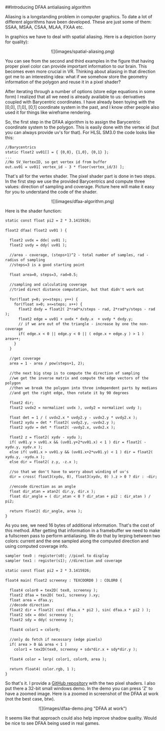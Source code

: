 ##Introducing DFAA antialiasing algorithm

  Aliasing is a longstanding problem in computer graphics. To date a lot of different 
  algorithms have been developed. These are just some of them: SSAA, MSAA, CSAA, MLAA, FXAA etc.
  
  In graphics we have to deal with spatial aliasing. Here is a depiction (sorry for quality):


  <center>![](images/spatial-aliasing.png)</center>


  You can see from the second and third examples in the figure that having proper pixel color 
  can provide important information to our brain. This becomes even more crucial in VR.
  Thinking about aliasing in that direction got me to an interesting idea: what 
  if we somehow store the geometry information of the polygon and reuse it in a pixel shader?

  After iterating through a number of options (store edge equations in some form) I
  realized that all we need is already available to us: derivatives coupled with Barycentric
  coordinates. I have already been toying with the [0,0], [1,0], [0,1] coordinate system 
  in the past, and I know other people also used it for things like wireframe rendering.

  So, the first step in the DFAA algorithm is to assign the Barycentric coordinate system
  to the polygon. This is easily done with the vertex id (but you can always provide uv's for 
  that). For HLSL SM3.0 the code looks like this:


    //Barycentrics
    static float2 uv01[] = { {0,0}, {1,0}, {0,1} };
    ...
    //No SV_VertexID, so get vertex id from buffer
    out.uv01 = uv01[ vertex_id - 3 * floor(vertex_id/3) ];


  That's all for the vertex shader. The pixel shader part is done in two steps. In the first step
  we use the provided Barycentrics and compute three values: direction of sampling and coverage.
  Picture here will make it easy for you to understand the code of the shader.


  <center>![](images/dfaa-algorithm.png)</center>


  Here is the shader function:

    static const float pi2 = 2 * 3.1415926;
    
    float2 dfaa( float2 uv01 ) {
      
      float2 uvdx = ddx( uv01 );
      float2 uvdy = ddy( uv01 );
      
      //area - coverage, (steps+1)^2 - total number of samples, rad - radius of sampling
      //steps=3 is a good starting point
      
      float area=0, steps=3, rad=0.5;
      
      //sampling and calculating coverage
      //tried direct distance computation, but that didn't work out
      
      for(float y=0; y<=steps; y++) {
        for(float x=0; x<=steps; x++) {
          float2 dxdy = float2( 2*rad*x/steps - rad, 2*rad*y/steps - rad );
          float2 edge = uv01 + uvdx * dxdy.x  + uvdy * dxdy.y;
          // if we are out of the triangle - increase by one the non-coverage
          if( edge.x < 0 || edge.y < 0 || ( edge.x + edge.y ) > 1 ) area++;
        }	
      }
      
      //get coverage
      area = 1 - area / pow(steps+1, 2);
      
      //the next big step is to compute the direction of sampling
      //we get the inverse matrix and compute the edge vectors of the polygon
      //then we break the polygon into three independent parts by medians
      //and get the right edge, then rotate it by 90 degrees
      
      float2 dir;
      float2 uvdx2 = normalize( uvdx ), uvdy2 = normalize( uvdy );
      
      float det = 1 / ( uvdx2.x * uvdy2.y - uvdx2.y * uvdy2.x );
      float2 xydu = det * float2( uvdy2.y, -uvdx2.y );
      float2 xydv = det * float2( -uvdy2.x, uvdx2.x );
      
      float2 z = float2( xydv - xydu );
      if( uv01.y > uv01.x && (uv01.y+2*uv01.x) < 1 ) dir = float2( -xydv.y, xydv.x );
      else if( uv01.x > uv01.y && (uv01.x+2*uv01.y) < 1 ) dir = float2( xydu.y, -xydu.x );
      else dir = float2( z.y, -z.x );
      
      //so that we don't have to worry about winding of uv's
      dir = cross( float3(xydu, 0), float3(xydv, 0) ).z > 0 ? dir : -dir;
      
      //encode direction as an angle
      float dir_atan = atan2( dir.y, dir.x );
      float dir_angle = ( dir_atan < 0 ? dir_atan + pi2 : dir_atan ) / pi2;
      
      return float2( dir_angle, area );
    }


  As you see, we need 16 bytes of additional information. That's the cost of this method.
  After getting that information in a framebuffer we need to make a fullscreen pass to perform
  antialiasing. We do that by lerping between two colors: current and the one sampled along 
  the computed direction and using computed coverage info.


    sampler tex0 : register(s0); //pixel to display
    sampler tex1 : register(s1); //direction and coverage
    
    static const float pi2 = 2 * 3.1415926;
    
    float4 main( float2 screenxy : TEXCOORD0 ) : COLOR0 {
    
      float4 color0 = tex2D( tex0, screenxy );
      float2 dfaa = tex2D( tex1, screenxy ).xy;
      float area = dfaa.y;
      //decode direction
      float2 dir = float2( cos( dfaa.x * pi2 ), sin( dfaa.x * pi2 ) );
      float2 sdx = ddx( screenxy );
      float2 sdy = ddy( screenxy );
      
      float4 color1 = color0;
      
      //only do fetch if necessary (edge pixels)
      if( area > 0 && area < 1 ) 
        color1 = tex2D(tex0, screenxy + sdx*dir.x + sdy*dir.y );
      
      float4 color = lerp( color1, color0, area );
      
      return float4( color.rgb, 1 );
    }


  So that's it. I provide a [GitHub repository](https://github.com/alexpolt/DFAA) with the two pixel 
  shaders. I also put there a 32-bit small windows demo. In the demo you can press 'Z' to have a 
  zoomed image. Here is a zoomed in screenshot of the DFAA at work (not the best case, btw).


  <center>![](images/dfaa-demo.png "DFAA at work")</center> 


  It seems like that approach could also help improve shadow quality. Would be nice to see DFAA 
  being used in real games.



